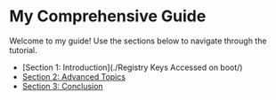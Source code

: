 # My Comprehensive Guide

Welcome to my guide! Use the sections below to navigate through the tutorial.

- [Section 1: Introduction](./Registry Keys Accessed on boot/)
- [Section 2: Advanced Topics](./section2/)
- [Section 3: Conclusion](./section3/)
